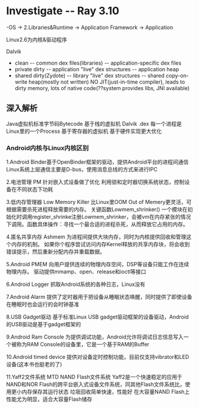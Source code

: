 # Investigate -- Ray 3.10

-OS -> 2.Libraries&Runtime -> Application Framework -> Application

Linux2.6为内核&驱动程序

Dalvik
- clean
	-- common dex files\(libraries\)
	-- application-specific dex files
- private dirty
	-- application "live" dex structures
	-- application heap
- shared dirty\(Zydote\)
	-- library "live" dex structures
	-- shared copy-on-write heap\(mostly not written\)
NO JIT\(just-in-time compiler\), leads to dirty memory, lots of native code\(??system provides libs, JNI available\)

## 深入解析
Java虚拟机标准字节码Bytecode  基于栈的虚拟机
Dalvik .dex 每一个进程是Linux里的一个Process 基于寄存器的虚拟机 基于硬件实现更大优化

### Android内核与Linux内核区别
1.Android Binder基于OpenBinder框架的驱动，提供Android平台的进程间通信
Linux系统上层通信主要是D-bus，使用消息总线的方式来进行IPC

2.电池管理 PM
针对嵌入式设备做了优化
利用锁和定时器切换系统状态，控制设备在不同状态下功耗

3.低内存管理器 Low Memory Killer
比Linux里OOM Out of Memery更灵活，可根据需要杀死进程释放需要的内存。
关键函数Lowmem_shrinker\(\)
一个模块在初始化时调用register_shrinke注册Lowmem_shrinker，会被vm在内存紧张的情况下调用。函数具体操作：寻找一个最合适的进程杀死，从而释放它占用的内存。

4.匿名共享内存 Ashmem
为进程间提供大块内存，同时为内核提供回收和管理这个内存的机制。
如果你个程序尝试访问内存Kernel释放的共享内存块，将会收到错误提示，然后重新分配内存并重载数据。

5.Android PMEM
向用户提供连续的物理内存空间，DSP等设备只能工作在连续物理内存。
驱动提供mmamp、open、release和ioctl等接口

6.Android Logger
抓取Android系统的各种日志，Linux没有

7.Android Alarm
提供了定时器用于把设备从睡眠状态唤醒，同时提供了即使设备在睡眠时也会运行的会时钟基准

8.USB Gadget驱动
基于标准Linux USB gadget驱动框架的设备驱动，Android的USB驱动是基于gadget框架的

9.Android Ram Console
为提供调试功能，Android允许将调试日志信息写入一个被称为RAM Console的设备里，它是一个基于RAM的Buffer

10.Android timed device
提供对设备定时控制功能，目前仅支持vibrator和LED设备\(这本书也挺老的了\)

11.Yaff2文件系统
MTD NAND Flash文件系统
Yaff2是一个快速稳定的应用于NAND和NOR Flash的跨平台嵌入式设备文件系统，同其他Flash文件系统比，使用更小内存保存其运行状态
垃圾回收简单快速，性能好
在大容量NAND Flash上性能尤为明显，适合大容量Flash储存